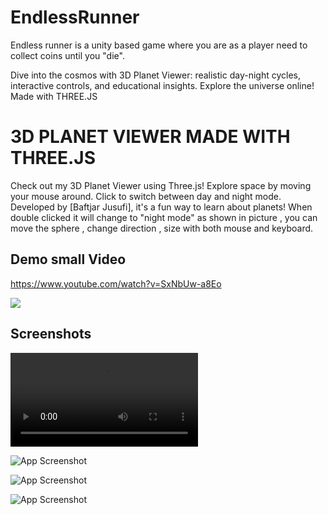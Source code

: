 # EndlessRunner
Endless runner is a unity based game where you are as a player need to collect coins until you "die".


Dive into the cosmos with 3D Planet Viewer: realistic day-night cycles, interactive controls, and educational insights. Explore the universe online! Made with THREE.JS



# 3D PLANET VIEWER MADE WITH THREE.JS

Check out my 3D Planet Viewer using Three.js! Explore space by moving your mouse around. Click to switch between day and night mode. Developed by [Baftjar Jusufi], it's a fun way to learn about planets! When double clicked it will change to "night mode" as shown in picture , you can move the sphere , change direction , size with both mouse and keyboard.



## Demo small Video

https://www.youtube.com/watch?v=SxNbUw-a8Eo

![](https://imgur.com/a/cQ3QuPU)

## Screenshots

![App Screenshot](https://i.imgur.com/hyBksbP.mp4)

![App Screenshot](https://i.imgur.com/bKN8ZnO.png)

![App Screenshot](https://i.imgur.com/ShRwHGf.png)

![App Screenshot](https://i.imgur.com/R2wucS1.png)

